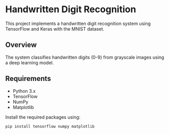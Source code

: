# Handwritten Digit Recognition

This project implements a handwritten digit recognition system using TensorFlow and Keras with the MNIST dataset.

## Overview

The system classifies handwritten digits (0-9) from grayscale images using a deep learning model.

## Requirements

- Python 3.x
- TensorFlow
- NumPy
- Matplotlib

Install the required packages using:

```bash
pip install tensorflow numpy matplotlib
